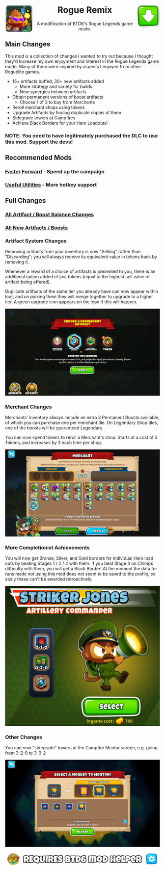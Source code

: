 <h1 align="center">
<a href="https://github.com/doombubbles/rogue-remix/releases/latest/download/RogueRemix.dll">
    <img align="left" alt="Icon" height="90" src="Icon.png">
    <img align="right" alt="Download" height="75" src="https://raw.githubusercontent.com/gurrenm3/BTD-Mod-Helper/master/BloonsTD6%20Mod%20Helper/Resources/DownloadBtn.png">
</a>
Rogue Remix
</h1>

<p align="center">
A modification of BTD6's Rogue Legends game mode.
</p>

## Main Changes

This mod is a collection of changes I wanted to try out because I thought they'd increase my own enjoyment and interest
in the Rogue Legends game mode. Many of them were inspired by aspects I enjoyed from other Roguelite games.

- 15+ artifacts buffed, 30+ new artifacts added
    - More strategy and variety for builds
    - New synergies between artifacts
- Obtain permanent versions of boost artifacts
    - Choose 1 of 3 to buy from Merchants
- Reroll merchant shops using tokens
- Upgrade Artifacts by finding duplicate copies of them
- Sidegrade towers at Campfires
- Achieve Black Borders for your Hero Loadouts!

### NOTE: You need to have legitimately purchased the DLC to use this mod. Support the devs!

## Recommended Mods

### [Faster Forward](https://github.com/doombubbles/faster-forward) - Speed up the campaign

### [Useful Utilities](https://github.com/doombubbles/useful-utilities) - More hotkey support

## Full Changes

### [All Artifact / Boost Balance Changes](/ArtifactChanges.md)

### [All New Artifacts / Boosts](/NewArtifacts.md)

### Artifact System Changes

Removing artifacts from your inventory is now "Selling" rather than "Discarding"; you will always receive its equivalent
value in tokens back by removing it.

Whenever a reward of a choice of artifacts is presented to you, there is an additional option added of just tokens
(equal to the highest sell value of artifact being offered).

Duplicate artifacts of the same tier you already have can now appear within loot, and on picking them they will
merge together to upgrade to a higher tier. A green upgrade icon appears on the icon if this will happen.

![Screenshot of the modified artifact reward popup](Images/Screenshots/ScreenshotArtifacts2.png)

### Merchant Changes

Merchants' inventory always include an extra 3 Permanent Boosts available, of which you can purchase one per merchant
tile.
On Legendary Shop tiles, one of the boosts will be guaranteed Legendary.

You can now spend tokens to reroll a Merchant's shop. Starts at a cost of 3 Tokens, and increases by 3 each time per
shop.

![Screenshot of the merchant panel showing reroll option and boosts](Images/Screenshots/ScreenshotMerchant.png)

### More Completionist Achievements

You will now get Bronze, Silver, and Gold borders for individual Hero load outs by beating Stages 1 / 2 / 4 with them.
If you beat Stage 4 on Chimps difficulty with them, you will get a Black Border! At the moment the data for runs made
not using this mod does not seem to be saved to the profile, so sadly these can't be awarded retroactively.

![Screenshot of the hero screen showing a black border for the Strike Jones loadout](Images/Screenshots/ScreenshotBlackborder.png)

### Other Changes

You can now "sidegrade" towers at the Campfire Mentor screen, e.g. going from 3-2-0 to 3-0-2

![Screenshot of sidegrading at a campfire](Images/Screenshots/ScreenshotCampfire.png)

[![Requires BTD6 Mod Helper](https://raw.githubusercontent.com/gurrenm3/BTD-Mod-Helper/master/banner.png)](https://github.com/gurrenm3/BTD-Mod-Helper#readme)
